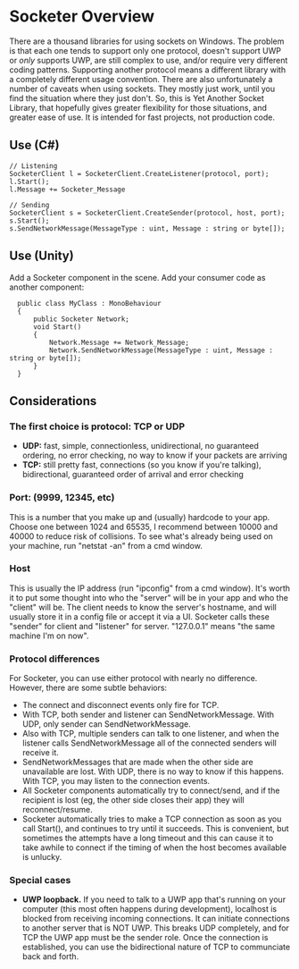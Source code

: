 # Socketer Overview

There are a thousand libraries for using sockets on Windows.  The problem is that each one tends to support only one protocol, doesn't support UWP or *only* supports UWP, are still complex to use, and/or require very different coding patterns.  Supporting another protocol means a different library with a completely different usage convention.  There are also unfortunately a number of caveats when using sockets.  They mostly just work, until you find the situation where they just don't.  So, this is Yet Another Socket Library, that hopefully gives greater flexibility for those situations, and greater ease of use.  It is intended for fast projects, not production code.

## Use (C#)

    // Listening
    SocketerClient l = SocketerClient.CreateListener(protocol, port);
    l.Start();
    l.Message += Socketer_Message
    
    // Sending
    SocketerClient s = SocketerClient.CreateSender(protocol, host, port);
    s.Start();
    s.SendNetworkMessage(MessageType : uint, Message : string or byte[]);

## Use (Unity)

Add a Socketer component in the scene.  Add your consumer code as another component:

      public class MyClass : MonoBehaviour
      {
          public Socketer Network;
          void Start()
          {
              Network.Message += Network_Message;
              Network.SendNetworkMessage(MessageType : uint, Message : string or byte[]);
          }
      }

## Considerations

### The first choice is protocol:  TCP or UDP

- **UDP:** fast, simple, connectionless, unidirectional, no guaranteed ordering, no error checking, no way to know if your packets are arriving
- **TCP:** still pretty fast, connections (so you know if you're talking), bidirectional, guaranteed order of arrival and error checking

### Port:  (9999, 12345, etc)

This is a number that you make up and (usually) hardcode to your app.  Choose one between 1024 and 65535, I recommend between 10000 and 40000 to reduce risk of collisions.  To see what's already being used on your machine, run "netstat -an" from a cmd window.

### Host

This is usually the IP address (run "ipconfig" from a cmd window).  It's worth it to put some thought into who the "server" will be in your app and who the "client" will be.  The client needs to know the server's hostname, and will usually store it in a config file or accept it via a UI.  Socketer calls these "sender" for client and "listener" for server.  "127.0.0.1" means "the same machine I'm on now".

### Protocol differences

For Socketer, you can use either protocol with nearly no difference.  However, there are some subtle behaviors:

- The connect and disconnect events only fire for TCP.
- With TCP, both sender and listener can SendNetworkMessage.  With UDP, only sender can SendNetworkMessage.
- Also with TCP, multiple senders can talk to one listener, and when the listener calls SendNetworkMessage all of the connected senders will receive it.
- SendNetworkMessages that are made when the other side are unavailable are lost.  With UDP, there is no way to know if this happens.  With TCP, you may listen to the connection events.
- All Socketer components automatically try to connect/send, and if the recipient is lost (eg, the other side closes their app) they will reconnect/resume.
- Socketer automatically tries to make a TCP connection as soon as you call Start(), and continues to try until it succeeds.  This is convenient, but sometimes the attempts have a long timeout and this can cause it to take awhile to connect if the timing of when the host becomes available is unlucky.

### Special cases

- **UWP loopback.** If you need to talk to a UWP app that's running on your computer (this most often happens during development), localhost is blocked from receiving incoming connections.  It can initiate connections to another server that is NOT UWP.  This breaks UDP completely, and for TCP the UWP app must be the sender role. Once the connection is established, you can use the bidirectional nature of TCP to communciate back and forth.
